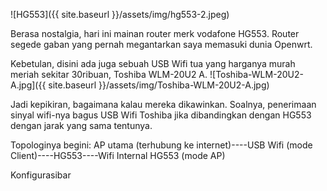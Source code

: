 ![HG553]({{ site.baseurl }}/assets/img/hg553-2.jpeg)

Berasa nostalgia, hari ini mainan router merk vodafone HG553. Router segede gaban yang pernah megantarkan saya memasuki dunia Openwrt.

Kebetulan, disini ada juga sebuah USB Wifi tua yang harganya murah meriah sekitar 30ribuan, Toshiba WLM-20U2 A.
![Toshiba-WLM-20U2-A.jpg]({{ site.baseurl }}/assets/img/Toshiba-WLM-20U2-A.jpg)

Jadi kepikiran, bagaimana kalau mereka dikawinkan. Soalnya, penerimaan sinyal wifi-nya bagus USB Wifi Toshiba jika dibandingkan dengan HG553 dengan jarak yang sama tentunya.

Topologinya begini:
AP utama (terhubung ke internet)----USB Wifi (mode Client)----HG553----Wifi Internal HG553 (mode AP)

Konfigurasibar
